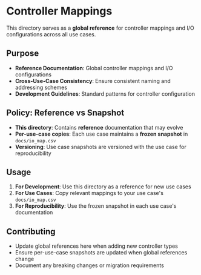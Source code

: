 # Controller Mappings

This directory serves as a **global reference** for controller mappings and I/O configurations across all use cases.

## Purpose

- **Reference Documentation**: Global controller mappings and I/O configurations
- **Cross-Use-Case Consistency**: Ensure consistent naming and addressing schemes
- **Development Guidelines**: Standard patterns for controller configuration

## Policy: Reference vs Snapshot

- **This directory**: Contains **reference** documentation that may evolve
- **Per-use-case copies**: Each use case maintains a **frozen snapshot** in `docs/io_map.csv`
- **Versioning**: Use case snapshots are versioned with the use case for reproducibility

## Usage

1. **For Development**: Use this directory as a reference for new use cases
2. **For Use Cases**: Copy relevant mappings to your use case's `docs/io_map.csv`
3. **For Reproducibility**: Use the frozen snapshot in each use case's documentation

## Contributing

- Update global references here when adding new controller types
- Ensure per-use-case snapshots are updated when global references change
- Document any breaking changes or migration requirements